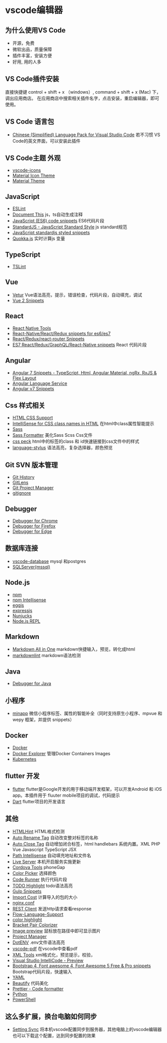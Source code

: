 # vscode编辑器

## 为什么使用VS Code

- 开源，免费
- 微软出品，质量保障
- 插件丰富，安装方便
- 好用, 用的人多

## VS Code插件安装

直接快捷键 control + shift + x （windows）, command + shift + x (Mac) 下，调出应用商店。
在应用商店中搜索相关插件名字，点击安装，重启编辑器，即可使用。

## VS Code 语言包

- [Chinese (Simplified) Language Pack for Visual Studio Code](https://marketplace.visualstudio.com/items?itemName=MS-CEINTL.vscode-language-pack-zh-hans) 若不习惯 VS Code的英文界面，可以安装此插件

## VS Code主题 外观

- [vscode-icons](https://marketplace.visualstudio.com/items?itemName=robertohuertasm.vscode-icons)
- [Material Icon Theme](https://marketplace.visualstudio.com/items?itemName=PKief.material-icon-theme)
- [Material Theme](https://marketplace.visualstudio.com/items?itemName=Equinusocio.vsc-material-theme)

## JavaScript

- [ESLint](https://marketplace.visualstudio.com/items?itemName=dbaeumer.vscode-eslint)
- [Document This](https://marketplace.visualstudio.com/items?itemName=formulahendry.docker-explorer) js，ts自动生成注释
- [JavaScript (ES6) code snippets](https://marketplace.visualstudio.com/items?itemName=xabikos.JavaScriptSnippets) ES6代码片段
- [StandardJS - JavaScript Standard Style](https://marketplace.visualstudio.com/items?itemName=chenxsan.vscode-standardjs) js standard规范
- [JavaScript standardjs styled snippets](https://marketplace.visualstudio.com/items?itemName=capaj.vscode-standardjs-snippets)
- [Quokka.js](https://marketplace.visualstudio.com/items?itemName=WallabyJs.quokka-vscode) 实时计算js 变量

## TypeScript

- [TSLint](https://marketplace.visualstudio.com/items?itemName=eg2.tslint)

## Vue

- [Vetur](https://marketplace.visualstudio.com/items?itemName=octref.vetur) Vue语法高亮，提示，错误检查，代码片段，自动填充，调试
- [Vue 2 Snippets](https://marketplace.visualstudio.com/items?itemName=hollowtree.vue-snippets)

## React

- [React Native Tools](https://marketplace.visualstudio.com/items?itemName=vsmobile.vscode-react-native)
- [React-Native/React/Redux snippets for es6/es7](https://marketplace.visualstudio.com/items?itemName=EQuimper.react-native-react-redux)
- [React/Redux/react-router Snippets](https://marketplace.visualstudio.com/items?itemName=discountry.react-redux-react-router-snippets)
- [ES7 React/Redux/GraphQL/React-Native snippets](https://marketplace.visualstudio.com/items?itemName=dsznajder.es7-react-js-snippets) React 代码片段

## Angular

- [Angular 7 Snippets - TypeScript, Html, Angular Material, ngRx, RxJS & Flex Layout](https://marketplace.visualstudio.com/items?itemName=Mikael.Angular-BeastCode)
- [Angular Language Service](https://marketplace.visualstudio.com/items?itemName=Angular.ng-template)
- [Angular v7 Snippets](https://marketplace.visualstudio.com/items?itemName=johnpapa.Angular2)

## Css 样式相关

- [HTML CSS Support](https://marketplace.visualstudio.com/items?itemName=ecmel.vscode-html-css)
- [IntelliSense for CSS class names in HTML](https://marketplace.visualstudio.com/items?itemName=Zignd.html-css-class-completion) 在html中class属性智能提示
- [Sass](https://marketplace.visualstudio.com/items?itemName=robinbentley.sass-indented)
- [Sass Formatter](https://marketplace.visualstudio.com/items?itemName=sasa.vscode-sass-format) 美化Sass Scss Css文件
- [css peck](https://marketplace.visualstudio.com/items?itemName=pranaygp.vscode-css-peek) html中的标签的class 和 id快速链接到css文件中的样式
- [language-stylus](https://marketplace.visualstudio.com/items?itemName=sysoev.language-stylus) 语法高亮，复杂选择器，颜色预览 

## Git SVN 版本管理

- [Git History](https://marketplace.visualstudio.com/items?itemName=donjayamanne.githistory)
- [GitLens](https://marketplace.visualstudio.com/items?itemName=eamodio.gitlens)
- [Git Project Manager](https://marketplace.visualstudio.com/items?itemName=felipecaputo.git-project-manager)
- [gitignore](https://marketplace.visualstudio.com/items?itemName=codezombiech.gitignore)

## Debugger

- [Debugger for Chrome](https://marketplace.visualstudio.com/items?itemName=msjsdiag.debugger-for-chrome)
- [Debugger for Firefox](https://marketplace.visualstudio.com/items?itemName=hbenl.vscode-firefox-debug)
- [Debugger for Edge](https://marketplace.visualstudio.com/items?itemName=msjsdiag.debugger-for-edge)

## 数据库连接

- [vscode-database](https://marketplace.visualstudio.com/items?itemName=bajdzis.vscode-database)  mysql 和postgres
- [SQLServer(mssql)](https://marketplace.visualstudio.com/items?itemName=ms-mssql.mssql)

## Node.js

- [npm](https://marketplace.visualstudio.com/items?itemName=eg2.vscode-npm-script)
- [npm Intellisense](https://marketplace.visualstudio.com/items?itemName=christian-kohler.npm-intellisense)
- [eggjs](https://marketplace.visualstudio.com/items?itemName=atian25.eggjs)
- [expressjs](https://marketplace.visualstudio.com/items?itemName=dbaeumer.vscode-eslint)
- [Nunjucks](https://marketplace.visualstudio.com/items?itemName=ronnidc.nunjucks)
- [Node.js REPL](https://marketplace.visualstudio.com/items?itemName=lostfields.nodejs-repl)

## Markdown

- [Markdown All in One](https://marketplace.visualstudio.com/items?itemName=yzhang.markdown-all-in-one) markdown快捷输入，预览，转化成html
- [markdownlint](https://marketplace.visualstudio.com/items?itemName=DavidAnson.vscode-markdownlint) markdown语法检测

## Java

- [Debugger for Java](https://marketplace.visualstudio.com/items?itemName=vscjava.vscode-java-debug)

## 小程序

- [minapp](https://marketplace.visualstudio.com/items?itemName=qiu8310.minapp-vscode) 微信小程序标签、属性的智能补全（同时支持原生小程序、mpvue 和 wepy 框架，并提供 snippets）

## Docker

- [Docker](https://marketplace.visualstudio.com/items?itemName=PeterJausovec.vscode-docker)
- [Docker Explorer](https://marketplace.visualstudio.com/items?itemName=formulahendry.docker-explorer) 管理Docker Containers Images
- [Kubernetes](https://marketplace.visualstudio.com/items?itemName=ms-kubernetes-tools.vscode-kubernetes-tools)

## flutter 开发

- [flutter](https://marketplace.visualstudio.com/items?itemName=Dart-Code.flutter)  flutter是Google开发的用于移动端开发框架，可以开发Android 和 iOS app。本插件用于 fluuter mobile项目的调试，代码提示
- [Dart](https://marketplace.visualstudio.com/items?itemName=Dart-Code.dart-code) flutter项目的开发语言

## 其他

- [HTMLHint](https://marketplace.visualstudio.com/items?itemName=mkaufman.HTMLHint) HTML格式检测
- [Auto Rename Tag](https://marketplace.visualstudio.com/items?itemName=formulahendry.auto-rename-tag) 自动改变整对标签的名称
- [Auto Close Tag](https://marketplace.visualstudio.com/items?itemName=formulahendry.auto-close-tag) 自动增加闭合标签，html handlebars 系统内置。XML PHP Vue Javascript TypeScript JSX
- [Path Intellisense](https://marketplace.visualstudio.com/items?itemName=christian-kohler.path-intellisense) 自动填充地址和文件名
- [Live Server](https://marketplace.visualstudio.com/items?itemName=ritwickdey.LiveServer) 本机开启服务实施更新
- [Cordova Tools](https://marketplace.visualstudio.com/items?itemName=vsmobile.cordova-tools) phoneGap
- [Color Picker](https://marketplace.visualstudio.com/items?itemName=anseki.vscode-color) 选择颜色
- [Code Runner](https://marketplace.visualstudio.com/items?itemName=formulahendry.code-runner) 执行代码片段
- [TODO Highlight](https://marketplace.visualstudio.com/items?itemName=wayou.vscode-todo-highlight)  todo语法高亮
- [Gulp Snippets](https://marketplace.visualstudio.com/items?itemName=tanato.vscode-gulp)
- [Import Cost](https://marketplace.visualstudio.com/items?itemName=wix.vscode-import-cost) 计算导入的包的大小
- [nginx.conf](https://marketplace.visualstudio.com/items?itemName=shanoor.vscode-nginx)
- [REST Client](https://marketplace.visualstudio.com/items?itemName=humao.rest-client) 发送http请求查看response
- [Flow-Language-Support](https://marketplace.visualstudio.com/items?itemName=flowtype.flow-for-vscode)
- [color highlight](https://marketplace.visualstudio.com/items?itemName=naumovs.color-highlight)
- [Bracket Pair Colorizer](https://marketplace.visualstudio.com/items?itemName=CoenraadS.bracket-pair-colorizer)
- [Image preview](https://marketplace.visualstudio.com/items?itemName=kisstkondoros.vscode-gutter-preview) 鼠标放在路径中即可显示图片
- [Project Manager](https://marketplace.visualstudio.com/items?itemName=alefragnani.project-manager)
- [DotENV](https://marketplace.visualstudio.com/items?itemName=mikestead.dotenv) .env文件语法高亮
- [vscode-pdf](https://marketplace.visualstudio.com/items?itemName=tomoki1207.pdf) 在vscode中查看pdf
- [XML Tools](https://marketplace.visualstudio.com/items?itemName=DotJoshJohnson.xml) xml格式化，预览提示，校验，
- [Visual Studio IntelliCode - Preview](https://marketplace.visualstudio.com/items?itemName=VisualStudioExptTeam.vscodeintellicode)
- [Bootstrap 4, Font awesome 4, Font Awesome 5 Free & Pro snippets](https://marketplace.visualstudio.com/items?itemName=thekalinga.bootstrap4-vscode) Bootstrap代码片段，快速输入
- [YAML](https://marketplace.visualstudio.com/items?itemName=redhat.vscode-yaml)
- [Beautify](https://marketplace.visualstudio.com/items?itemName=HookyQR.beautify) 代码美化
- [Prettier - Code formatter](https://marketplace.visualstudio.com/items?itemName=esbenp.prettier-vscode)
- [Python](https://marketplace.visualstudio.com/items?itemName=ms-python.python)
- [PowerShell](https://marketplace.visualstudio.com/items?itemName=ms-vscode.PowerShell)

## 这么多扩展，换台电脑如何同步

- [Setting Sync](https://marketplace.visualstudio.com/items?itemName=Shan.code-settings-sync)
将本机vscode配置同步到服务器，其他电脑上的vscode编辑器也可以下载这个配置，达到同步配置的效果